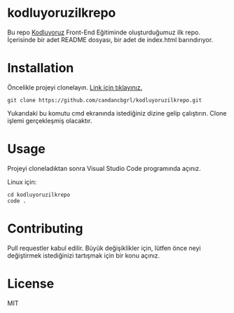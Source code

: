 # kodluyoruzilkrepo
Bu repo [Kodluyoruz](https://www.kodluyoruz.org/) Front-End Eğitiminde oluşturduğumuz ilk repo. İçerisinde bir adet README dosyası, bir adet de index.html barındırıyor.







# Installation
Öncelikle projeyi clonelayın. [Link için tıklayınız.](https://github.com/candancbgrl/kodluyoruzilkrepo.git)

```
git clone https://github.com/candancbgrl/kodluyoruzilkrepo.git
```
Yukarıdaki bu komutu cmd ekranında istediğiniz dizine gelip çalıştırın. Clone işlemi gerçekleşmiş olacaktır.

# Usage

Projeyi cloneladıktan sonra Visual Studio Code programında açınız.

Linux için:
```
cd kodluyoruzilkrepo
code .
```




# Contributing
Pull requestler kabul edilir. Büyük değişiklikler için, lütfen önce neyi değiştirmek istediğinizi tartışmak için bir konu açınız.

# License
MIT
